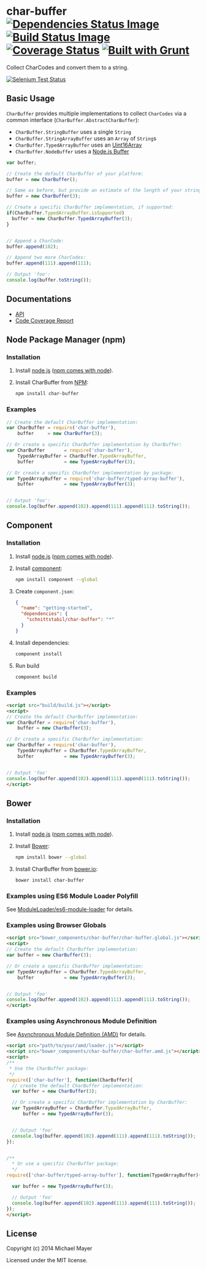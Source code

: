 # char-buffer [![Dependencies Status Image](https://gemnasium.com/schnittstabil/char-buffer.svg)](https://gemnasium.com/schnittstabil/char-buffer) [![Build Status Image](https://travis-ci.org/schnittstabil/char-buffer.svg)](https://travis-ci.org/schnittstabil/char-buffer) [![Coverage Status](https://coveralls.io/repos/schnittstabil/char-buffer/badge.png)](https://coveralls.io/r/schnittstabil/char-buffer) [![Built with Grunt](https://cdn.gruntjs.com/builtwith.png)](http://gruntjs.com/)

Collect CharCodes and convert them to a string.

[![Selenium Test Status](https://saucelabs.com/browser-matrix/char-buffer.svg)](https://saucelabs.com/u/char-buffer)

## Basic Usage

`CharBuffer` provides multiple implementations to collect `CharCodes` via a common interface (`CharBuffer.AbstractCharBuffer`):

* `CharBuffer.StringBuffer` uses a single `String`
* `CharBuffer.StringArrayBuffer` uses an `Array` of `String`s
* `CharBuffer.TypedArrayBuffer` uses an [Uint16Array](https://developer.mozilla.org/en-US/docs/Web/API/Uint16Array)
* `CharBuffer.NodeBuffer` uses a [Node.js Buffer](http://nodejs.org/api/buffer.html)

```javascript
var buffer;

// Create the default CharBuffer of your platform:
buffer = new CharBuffer();

// Same as before, but provide an estimate of the length of your string:
buffer = new CharBuffer(3);

// Create a specific CharBuffer implementation, if supported:
if(CharBuffer.TypedArrayBuffer.isSupported)
  buffer = new CharBuffer.TypedArrayBuffer(3);
}


// Append a CharCode:
buffer.append(102);

// Append two more CharCodes:
buffer.append(111).append(111);

// Output 'foo':
console.log(buffer.toString());
```


## Documentations

* [API](http://schnittstabil.github.io/char-buffer/api/#!/api)
* [Code Coverage Report](http://schnittstabil.github.io/char-buffer/coverage)


## Node Package Manager (npm)

### Installation

1. Install [node.js](http://nodejs.org/) ([npm comes with node](https://www.npmjs.org/doc/README.html#super-easy-install)).

2. Install CharBuffer from [NPM](https://www.npmjs.org/):
    ```bash
    npm install char-buffer
    ```

### Examples
```javascript
// Create the default CharBuffer implementation:
var CharBuffer = require('char-buffer'),
    buffer     = new CharBuffer(3);

// Or create a specific CharBuffer implementation by CharBuffer:
var CharBuffer       = require('char-buffer'),
    TypedArrayBuffer = CharBuffer.TypedArrayBuffer,
    buffer           = new TypedArrayBuffer(3);

// Or create a specific CharBuffer implementation by package:
var TypedArrayBuffer = require('char-buffer/typed-array-buffer'),
    buffer           = new TypedArrayBuffer(3);


// Output 'foo':
console.log(buffer.append(102).append(111).append(111).toString());
```


## Component

### Installation

1. Install [node.js](http://nodejs.org/) ([npm comes with node](https://www.npmjs.org/doc/README.html#super-easy-install)).

2. Install [component](http://component.io/):
    ```bash
    npm install component --global
    ```

3. Create `component.json`:
    ```json
    {
      "name": "getting-started",
      "dependencies": {
        "schnittstabil/char-buffer": "*"
      }
    }
    ```

4. Install dependencies:
    ```bash
    component install
    ```

5. Run build
    ```bash
    component build
    ```

### Examples

```html
<script src="build/build.js"></script>
<script>
// Create the default CharBuffer implementation:
var CharBuffer = require('char-buffer'),
    buffer = new CharBuffer(3);

// Or create a specific CharBuffer implementation:
var CharBuffer = require('char-buffer'),
    TypedArrayBuffer = CharBuffer.TypedArrayBuffer,
    buffer           = new TypedArrayBuffer(3);


// Output 'foo'
console.log(buffer.append(102).append(111).append(111).toString());
</script>
```


## Bower

### Installation

1. Install [node.js](http://nodejs.org/) ([npm comes with node](https://www.npmjs.org/doc/README.html#super-easy-install)).

2. Install [Bower](http://bower.io/):
    ```bash
    npm install bower --global
    ```

3. Install CharBuffer from [bower.io](http://bower.io/search):
    ```bash
    bower install char-buffer
    ```

### Examples using  ES6 Module Loader Polyfill

See [ModuleLoader/es6-module-loader](https://github.com/ModuleLoader/es6-module-loader) for details.

### Examples using Browser Globals

```html
<script src="bower_components/char-buffer/char-buffer.global.js"></script>
<script>
// Create the default CharBuffer implementation:
var buffer = new CharBuffer(3);

// Or create a specific CharBuffer implementation:
var TypedArrayBuffer = CharBuffer.TypedArrayBuffer,
    buffer           = new TypedArrayBuffer(3);


// Output 'foo'
console.log(buffer.append(102).append(111).append(111).toString());
</script>
```


### Examples using Asynchronous Module Definition

See [Asynchronous Module Definition (AMD)](https://github.com/amdjs/amdjs-api/blob/master/AMD.md) for details.

```html
<script src="path/to/your/amd/loader.js"></script>
<script src="bower_components/char-buffer/char-buffer.amd.js"></script>
<script>
/**
 * Use the CharBuffer package:
 */
require(['char-buffer'], function(CharBuffer){
  // create the default CharBuffer implementation:
  var buffer = new CharBuffer(3);

  // Or create a specific CharBuffer implementation by CharBuffer:
  var TypedArrayBuffer = CharBuffer.TypedArrayBuffer,
      buffer = new TypedArrayBuffer(3);


  // Output 'foo'
  console.log(buffer.append(102).append(111).append(111).toString());
});


/**
  * Or use a specific CharBuffer package:
  */
require(['char-buffer/typed-array-buffer'], function(TypedArrayBuffer){

  var buffer = new TypedArrayBuffer(3);

  // Output 'foo'
  console.log(buffer.append(102).append(111).append(111).toString());
});
</script>
```


## License

Copyright (c) 2014 Michael Mayer

Licensed under the MIT license.

